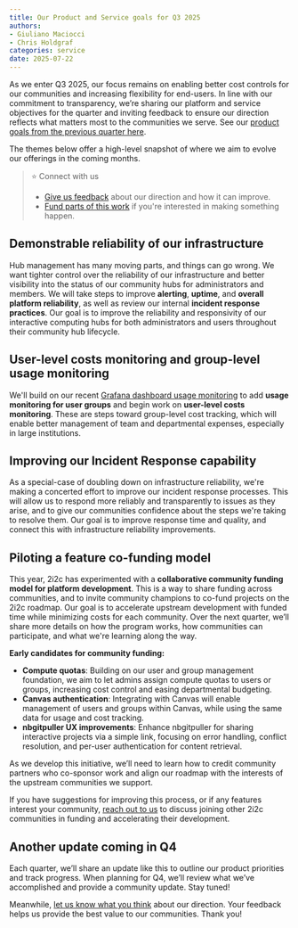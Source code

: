```yaml
---
title: Our Product and Service goals for Q3 2025
authors:
- Giuliano Maciocci
- Chris Holdgraf
categories: service
date: 2025-07-22
---
```


As we enter Q3 2025, our focus remains on enabling better cost controls for our communities and increasing flexibility for end-users. In line with our commitment to transparency, we’re sharing our platform and service objectives for the quarter and inviting feedback to ensure our direction reflects what matters most to the communities we serve. See our [product goals from the previous quarter here](../q2-product-goals/index.md).

The themes below offer a high-level snapshot of where we aim to evolve our offerings in the coming months.

> ⭐ Connect with us
>
> - [Give us feedback](https://docs.google.com/forms/u/1/d/1PXGM9_j0nyFLR1FEs7fz9x1vUuhs-J4IvoWGy5r-2aE/edit?fromCopy=true&ct=2) about our direction and how it can improve.
> - [Fund parts of this work](https://forms.fillout.com/t/uQHVMkgvsuus) if you're interested in making something happen.

## Demonstrable reliability of our infrastructure

Hub management has many moving parts, and things can go wrong. We want tighter control over the reliability of our infrastructure and better visibility into the status of our community hubs for administrators and members. We will take steps to improve **alerting**, **uptime**, and **overall platform reliability**, as well as review our internal **incident response practices**. Our goal is to improve the reliability and responsivity of our interactive computing hubs for both administrators and users throughout their community hub lifecycle.

## User-level costs monitoring and group-level usage monitoring

We'll build on our recent [Grafana dashboard usage monitoring](https://2i2c.org/blog/2024/aws-cost-attribution/) to add **usage monitoring for user groups** and begin work on **user-level costs monitoring**. These are steps toward group-level cost tracking, which will enable better management of team and departmental expenses, especially in large institutions.

## Improving our Incident Response capability

As a special-case of doubling down on infrastructure reliability, we're making a concerted effort to improve our incident response processes. This will allow us to respond more reliably and transparently to issues as they arise, and to give our communities confidence about the steps we're taking to resolve them. Our goal is to improve response time and quality, and connect this with infrastructure reliability improvements.

## Piloting a feature co-funding model

This year, 2i2c has experimented with a **collaborative community funding model for platform development**. This is a way to share funding across communities, and to invite community champions to co-fund projects on the 2i2c roadmap. Our goal is to accelerate upstream development with funded time while minimizing costs for each community. Over the next quarter, we’ll share more details on how the program works, how communities can participate, and what we're learning along the way.

**Early candidates for community funding:**

- **Compute quotas**: Building on our user and group management foundation, we aim to let admins assign compute quotas to users or groups, increasing cost control and easing departmental budgeting.
- **Canvas authentication**: Integrating with Canvas will enable management of users and groups within Canvas, while using the same data for usage and cost tracking.
- **nbgitpuller UX improvements**: Enhance nbgitpuller for sharing interactive projects via a simple link, focusing on error handling, conflict resolution, and per-user authentication for content retrieval.

As we develop this initiative, we’ll need to learn how to credit community partners who co-sponsor work and align our roadmap with the interests of the upstream communities we support.

If you have suggestions for improving this process, or if any features interest your community, [reach out to us](https://forms.fillout.com/t/uQHVMkgvsuus) to discuss joining other 2i2c communities in funding and accelerating their development.

## Another update coming in Q4

Each quarter, we’ll share an update like this to outline our product priorities and track progress. When planning for Q4, we’ll review what we’ve accomplished and provide a community update. Stay tuned!

Meanwhile, [let us know what you think](https://docs.google.com/forms/u/1/d/1PXGM9_j0nyFLR1FEs7fz9x1vUuhs-J4IvoWGy5r-2aE/edit?fromCopy=true&ct=2) about our direction. Your feedback helps us provide the best value to our communities. Thank you!
